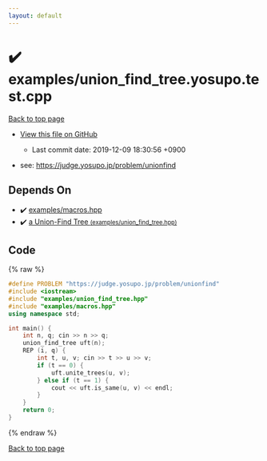 ```yaml
---
layout: default
---
```


<!-- mathjax config similar to math.stackexchange -->
<script type="text/javascript" async
  src="https://cdnjs.cloudflare.com/ajax/libs/mathjax/2.7.5/MathJax.js?config=TeX-MML-AM_CHTML">
</script>
<script type="text/x-mathjax-config">
  MathJax.Hub.Config({
    TeX: { equationNumbers: { autoNumber: "AMS" }},
    tex2jax: {
      inlineMath: [ ['$','$'] ],
      processEscapes: true
    },
    "HTML-CSS": { matchFontHeight: false },
    displayAlign: "left",
    displayIndent: "2em"
  });
</script>

<script type="text/javascript" src="https://cdnjs.cloudflare.com/ajax/libs/jquery/3.4.1/jquery.min.js"></script>
<script src="https://cdn.jsdelivr.net/npm/jquery-balloon-js@1.1.2/jquery.balloon.min.js" integrity="sha256-ZEYs9VrgAeNuPvs15E39OsyOJaIkXEEt10fzxJ20+2I=" crossorigin="anonymous"></script>
<script type="text/javascript" src="../../assets/js/copy-button.js"></script>
<link rel="stylesheet" href="../../assets/css/copy-button.css" />


# :heavy_check_mark: examples/union_find_tree.yosupo.test.cpp
<a href="../../index.html">Back to top page</a>

* <a href="{{ site.github.repository_url }}/blob/master/examples/union_find_tree.yosupo.test.cpp">View this file on GitHub</a>
    - Last commit date: 2019-12-09 18:30:56 +0900


* see: <a href="https://judge.yosupo.jp/problem/unionfind">https://judge.yosupo.jp/problem/unionfind</a>


## Depends On
* :heavy_check_mark: <a href="../../library/examples/macros.hpp.html">examples/macros.hpp</a>
* :heavy_check_mark: <a href="../../library/examples/union_find_tree.hpp.html">a Union-Find Tree <small>(examples/union_find_tree.hpp)</small></a>


## Code
{% raw %}
```cpp
#define PROBLEM "https://judge.yosupo.jp/problem/unionfind"
#include <iostream>
#include "examples/union_find_tree.hpp"
#include "examples/macros.hpp"
using namespace std;

int main() {
    int n, q; cin >> n >> q;
    union_find_tree uft(n);
    REP (i, q) {
        int t, u, v; cin >> t >> u >> v;
        if (t == 0) {
            uft.unite_trees(u, v);
        } else if (t == 1) {
            cout << uft.is_same(u, v) << endl;
        }
    }
    return 0;
}

```
{% endraw %}

<a href="../../index.html">Back to top page</a>

